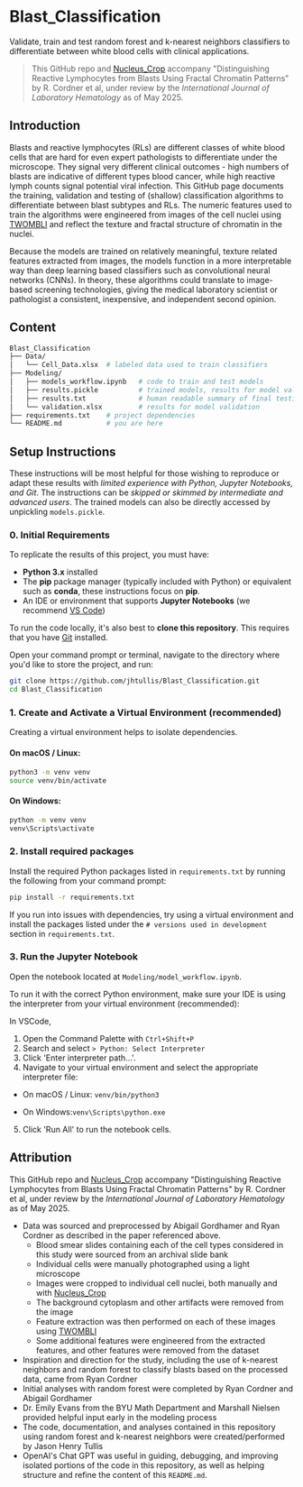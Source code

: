 # Blast_Classification
 Validate, train and test random forest and k-nearest neighbors classifiers to differentiate between white blood cells with clinical applications.

> This GitHub repo and [Nucleus_Crop](https://github.com/jhtullis/Nucleus_Crop) accompany "Distinguishing Reactive Lymphocytes from Blasts Using Fractal Chromatin Patterns" by R. Cordner et al, under review by the *International Journal of Laboratory Hematology* as of May 2025.

## Introduction

Blasts and reactive lymphocytes (RLs) are different classes of white blood cells that are hard for even expert pathologists to differentiate under the microscope. They signal very different clinical outcomes - high numbers of blasts are indicative of different types blood cancer, while high reactive lymph counts signal potential viral infection. This GitHub page documents the training, validation and testing of (shallow) classification algorithms to differentiate between blast subtypes and RLs. The numeric features used to train the algorithms were engineered from images of the cell nuclei using [TWOMBLI](https://github.com/wershofe/TWOMBLI) and reflect the texture and fractal structure of chromatin in the nuclei.

Because the models are trained on relatively meaningful, texture related features extracted from images, the models function in a more interpretable way than deep learning based classifiers such as convolutional neural networks (CNNs). In theory, these algorithms could translate to image-based screening technologies, giving the medical laboratory scientist or pathologist a consistent, inexpensive, and independent second opinion.

## Content
```bash
Blast_Classification
├── Data/               
│   └── Cell_Data.xlsx  # labeled data used to train classifiers
├── Modeling/           
│   ├── models_workflow.ipynb   # code to train and test models
│   ├── results.pickle          # trained models, results for model validation and final testing 
│   ├── results.txt             # human readable summary of final testing results
│   └── validation.xlsx         # results for model validation 
├── requirements.txt    # project dependencies
└── README.md           # you are here
```

## Setup Instructions

These instructions will be most helpful for those wishing to reproduce or adapt these results with *limited experience with Python, Jupyter Notebooks, and Git*. The instructions can be *skipped or skimmed by intermediate and advanced users*. The trained models can also be directly accessed by unpickling `models.pickle`.

### 0. Initial Requirements

To replicate the results of this project, you must have:

- **Python 3.x** installed
- The **pip** package manager (typically included with Python) or equivalent such as **conda**, these instructions focus on **pip**. 
- An IDE or environment that supports **Jupyter Notebooks** (we recommend [VS Code](https://code.visualstudio.com/))

To run the code locally, it's also best to **clone this repository**. This requires that you have [Git](https://git-scm.com/) installed.

Open your command prompt or terminal, navigate to the directory where you'd like to store the project, and run:

```bash
git clone https://github.com/jhtullis/Blast_Classification.git
cd Blast_Classification
```

### 1. Create and Activate a Virtual Environment (recommended)

Creating a virtual environment helps to isolate dependencies.

#### On macOS / Linux:
```bash
python3 -m venv venv
source venv/bin/activate
```

#### On Windows:
```bash
python -m venv venv
venv\Scripts\activate
```

### 2. Install required packages

Install the required Python packages listed in `requirements.txt` by running the following from your command prompt:

```bash
pip install -r requirements.txt
```

If you run into issues with dependencies, try using a virtual environment and install the packages listed under the `# versions used in development` section in `requirements.txt`.

### 3. Run the Jupyter Notebook
Open the notebook located at `Modeling/model_workflow.ipynb`.

To run it with the correct Python environment, make sure your IDE is using the interpreter from your virtual environment (recommended):

In VSCode,
1. Open the Command Palette with `Ctrl+Shift+P`
2. Search and select `> Python: Select Interpreter`
3. Click 'Enter interpreter path...'. 
4. Navigate to your virtual environment and select the appropriate interpreter file:
- On macOS / Linux:
`venv/bin/python3`

- On Windows:`venv\Scripts\python.exe`

5. Click 'Run All' to run the notebook cells.

## Attribution

This GitHub repo and [Nucleus_Crop](https://github.com/jhtullis/Nucleus_Crop) accompany "Distinguishing Reactive Lymphocytes from Blasts Using Fractal Chromatin Patterns" by R. Cordner et al, under review by the *International Journal of Laboratory Hematology* as of May 2025.
- Data was sourced and preprocessed by Abigail Gordhamer and Ryan Cordner as described in the paper referenced above.
  - Blood smear slides containing each of the cell types considered in this study were sourced from an archival slide bank
  - Individual cells were manually photographed using a light microscope
  - Images were cropped to individual cell nuclei, both manually and with [Nucleus_Crop](https://github.com/jhtullis/Nucleus_Crop)
  - The background cytoplasm and other artifacts were removed from the image
  - Feature extraction was then performed on each of these images using [TWOMBLI](https://github.com/wershofe/TWOMBLI)
  - Some additional features were engineered from the extracted features, and other features were removed from the dataset
- Inspiration and direction for the study, including the use of k-nearest neighbors and random forest to classify blasts based on the processed data, came from Ryan Cordner
- Initial analyses with random forest were completed by Ryan Cordner and Abigail Gordhamer
- Dr. Emily Evans from the BYU Math Department and Marshall Nielsen provided helpful input early in the modeling process
- The code, documentation, and analyses contained in this repository using random forest and k-nearest neighbors were created/performed by Jason Henry Tullis
- OpenAI's Chat GPT was useful in guiding, debugging, and improving isolated portions of the code in this repository, as well as helping structure and refine the content of this `README.md`.
